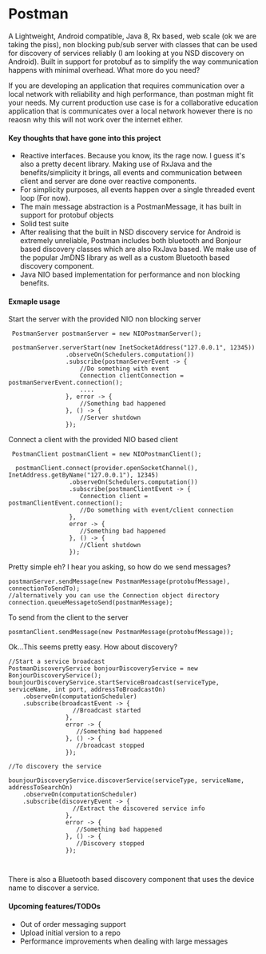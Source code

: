 # Postman
A Lightweight, Android compatible, Java 8, Rx based, web scale (ok we are taking the piss), non blocking pub/sub server with classes that can be used for discovery of services reliably
(I am looking at you NSD discovery on Android). Built in support for protobuf as to simplify the way communication happens with minimal overhead.
What more do you need?

If you are developing an application that requires communication over a local network with reliability and high performance, than 
postman might fit your needs. My current production use case is for a collaborative education application
that is communicates over a local network however there is no reaosn why this will not work over the internet either.

#### Key thoughts that have gone into this project

- Reactive interfaces. Because you know, its the rage now. I guess it's also a pretty decent library. Making use of RxJava and the benefits/simplicity it brings, all events and communication between client and server
are done over reactive components. 
- For simplicity purposes, all events happen over a single threaded event loop (For now). 
- The main message abstraction is a PostmanMessage, it has built in support for protobuf objects
- Solid test suite 
- After realising that the built in NSD discovery service for Android is extremely unreliable, Postman includes both bluetooth and Bonjour 
based discovery classes which are also RxJava based. We make use of the popular JmDNS library as well as a custom Bluetooth based discovery
component. 
- Java NIO based implementation for performance and non blocking benefits.


#### Exmaple usage

Start the server with the provided NIO non blocking server

```
 PostmanServer postmanServer = new NIOPostmanServer();
                
 postmanServer.serverStart(new InetSocketAddress("127.0.0.1", 12345))
                .observeOn(Schedulers.computation())
                .subscribe(postmanServerEvent -> {
                    //Do something with event
                    Connection clientConnection = postmanServerEvent.connection();
                    ....
                }, error -> {
                    //Something bad happened
                }, () -> {
                    //Server shutdown 
                });

```

Connect a client with the provided NIO based client

```
 PostmanClient postmanClient = new NIOPostmanClient();
 
  postmanClient.connect(provider.openSocketChannel(), InetAddress.getByName("127.0.0.1"), 12345)
                 .observeOn(Schedulers.computation())
                 .subscribe(postmanClientEvent -> {
                    Connection client = postmanClientEvent.connection();
                    //Do something with event/client connection
                 },
                 error -> {
                    //Something bad happened
                 }, () -> {
                    //Client shutdown
                 });

```

Pretty simple eh? I hear you asking, so how do we send messages?

```
postmanServer.sendMessage(new PostmanMessage(protobufMessage), connectionToSendTo);
//alternatively you can use the Connection object directory
connection.queueMessagetoSend(postmanMessage);
```

To send from the client to the server

```
posmtanClient.sendMessage(new PostmanMessage(protobufMessage));

```

Ok...This seems pretty easy. How about discovery?

```
//Start a service broadcast
PostmanDiscoveryService bonjourDiscoveryService = new BonjourDiscoveryService();
bounjourDiscoveryService.startServiceBroadcast(serviceType, serviceName, int port, addressToBroadcastOn)
    .observeOn(computationScheduler)
    .subscribe(broadcastEvent -> {
                  //Broadcast started 
                },
                error -> {
                   //Something bad happened
                }, () -> {
                   //broadcast stopped
                });
               
//To discovery the service

bounjourDiscoveryService.discoverService(serviceType, serviceName, addressToSearchOn)
    .observeOn(computationScheduler)
    .subscribe(discoveryEvent -> {
                  //Extract the discovered service info 
                },
                error -> {
                   //Something bad happened
                }, () -> {
                   //Discovery stopped
                });
                
                
```

There is also a Bluetooth based discovery component that uses the device name to discover a service.

#### Upcoming features/TODOs

- Out of order messaging support
- Upload initial version to a repo
- Performance improvements when dealing with large messages
